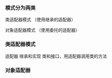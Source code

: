 ### 模式分为两类

类适配器模式 （使用继承的适配器）

对象适配器模式 （使用委托的适配器）
### 类适配器模式
适配器 继承和实现 类和接口，用适配器调用类的方法

### 对象适配器







